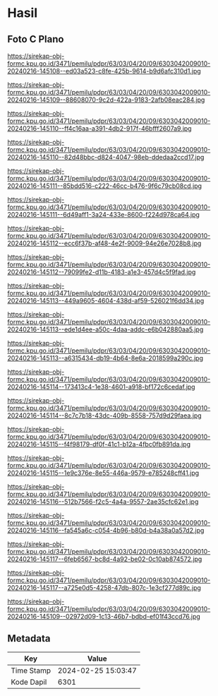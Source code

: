 # Hasil

## Foto C Plano

https://sirekap-obj-formc.kpu.go.id/3471/pemilu/pdpr/63/03/04/20/09/6303042009010-20240216-145108--ed03a523-c8fe-425b-9614-b9d6afc310d1.jpg

https://sirekap-obj-formc.kpu.go.id/3471/pemilu/pdpr/63/03/04/20/09/6303042009010-20240216-145109--88608070-9c2d-422a-9183-2afb08eac284.jpg

https://sirekap-obj-formc.kpu.go.id/3471/pemilu/pdpr/63/03/04/20/09/6303042009010-20240216-145110--ff4c16aa-a391-4db2-917f-46bfff2607a9.jpg

https://sirekap-obj-formc.kpu.go.id/3471/pemilu/pdpr/63/03/04/20/09/6303042009010-20240216-145110--82d48bbc-d824-4047-98eb-ddedaa2ccd17.jpg

https://sirekap-obj-formc.kpu.go.id/3471/pemilu/pdpr/63/03/04/20/09/6303042009010-20240216-145111--85bdd516-c222-46cc-b476-9f6c79cb08cd.jpg

https://sirekap-obj-formc.kpu.go.id/3471/pemilu/pdpr/63/03/04/20/09/6303042009010-20240216-145111--6d49aff1-3a24-433e-8600-f224d978ca64.jpg

https://sirekap-obj-formc.kpu.go.id/3471/pemilu/pdpr/63/03/04/20/09/6303042009010-20240216-145112--ecc6f37b-af48-4e2f-9009-94e26e7028b8.jpg

https://sirekap-obj-formc.kpu.go.id/3471/pemilu/pdpr/63/03/04/20/09/6303042009010-20240216-145112--79099fe2-d11b-4183-a1e3-457d4c5f9fad.jpg

https://sirekap-obj-formc.kpu.go.id/3471/pemilu/pdpr/63/03/04/20/09/6303042009010-20240216-145113--449a9605-4604-438d-af59-526021f6dd34.jpg

https://sirekap-obj-formc.kpu.go.id/3471/pemilu/pdpr/63/03/04/20/09/6303042009010-20240216-145113--ede1d4ee-a50c-4daa-addc-e6b042880aa5.jpg

https://sirekap-obj-formc.kpu.go.id/3471/pemilu/pdpr/63/03/04/20/09/6303042009010-20240216-145113--a6315434-db19-4b64-8e6a-2018599a290c.jpg

https://sirekap-obj-formc.kpu.go.id/3471/pemilu/pdpr/63/03/04/20/09/6303042009010-20240216-145114--173413c4-1e38-4601-a918-bf172c6cedaf.jpg

https://sirekap-obj-formc.kpu.go.id/3471/pemilu/pdpr/63/03/04/20/09/6303042009010-20240216-145114--8c7c7b18-43dc-409b-8558-757d9d29faea.jpg

https://sirekap-obj-formc.kpu.go.id/3471/pemilu/pdpr/63/03/04/20/09/6303042009010-20240216-145115--f4f98179-df0f-41c1-b12a-4fbc0fb891da.jpg

https://sirekap-obj-formc.kpu.go.id/3471/pemilu/pdpr/63/03/04/20/09/6303042009010-20240216-145115--1e9c376e-8e55-446a-9579-e785248cff41.jpg

https://sirekap-obj-formc.kpu.go.id/3471/pemilu/pdpr/63/03/04/20/09/6303042009010-20240216-145116--512b7566-f2c5-4a4a-9557-2ae35cfc62e1.jpg

https://sirekap-obj-formc.kpu.go.id/3471/pemilu/pdpr/63/03/04/20/09/6303042009010-20240216-145116--fa545a6c-c054-4b96-b80d-b4a38a0a57d2.jpg

https://sirekap-obj-formc.kpu.go.id/3471/pemilu/pdpr/63/03/04/20/09/6303042009010-20240216-145117--6feb6567-bc8d-4a92-be02-0c10ab874572.jpg

https://sirekap-obj-formc.kpu.go.id/3471/pemilu/pdpr/63/03/04/20/09/6303042009010-20240216-145117--a725e0d5-4258-47db-807c-1e3cf277d89c.jpg

https://sirekap-obj-formc.kpu.go.id/3471/pemilu/pdpr/63/03/04/20/09/6303042009010-20240216-145109--02972d09-1c13-46b7-bdbd-ef01f43ccd76.jpg


## Metadata

| Key        | Value               |
| ---------- | ------------------- |
| Time Stamp | 2024-02-25 15:03:47 |
| Kode Dapil | 6301                |



